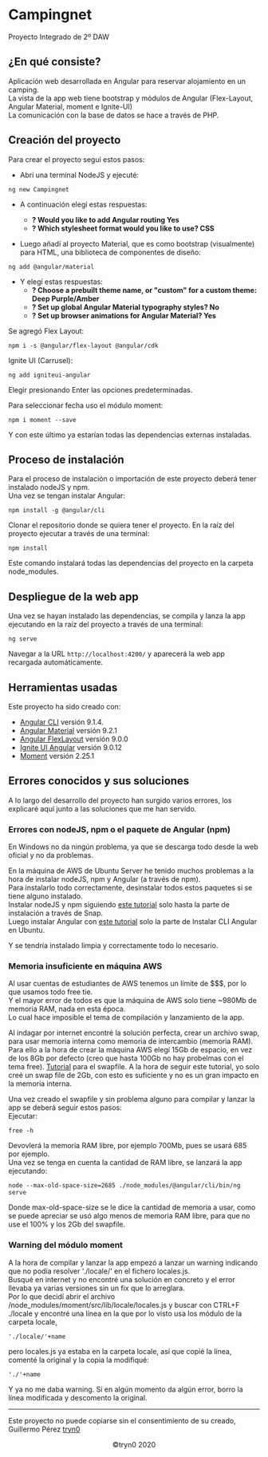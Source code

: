# Campingnet
Proyecto Integrado de 2º DAW

## ¿En qué consiste?  
Aplicación web desarrollada en Angular para reservar alojamiento en un camping.  
La vista de la app web tiene bootstrap y módulos de Angular (Flex-Layout, Angular Material, moment e Ignite-UI)  
La comunicación con la base de datos se hace a través de PHP.

## Creación del proyecto
Para crear el proyecto seguí estos pasos:  
+ Abrí una terminal NodeJS y ejecuté: 
```
ng new Campingnet
```  
+ A continuación elegí estas respuestas:  
  - **? Would you like to add Angular routing Yes**  
  - **? Which stylesheet format would you like to use? CSS**
  
+ Luego añadí al proyecto Material, que es como bootstrap (visualmente) para HTML, una biblioteca de componentes de diseño:

```
ng add @angular/material
```  
+ Y elegí estas respuestas:  
  - **? Choose a prebuilt theme name, or "custom" for a custom theme: Deep Purple/Amber**  
  - **? Set up global Angular Material typography styles? No**  
  - **? Set up browser animations for Angular Material? Yes**


Se agregó Flex Layout:
```
npm i -s @angular/flex-layout @angular/cdk
```  

Ignite UI (Carrusel):
```
ng add igniteui-angular
```
Elegir presionando Enter las opciones predeterminadas.  

Para seleccionar fecha uso el módulo moment:
```
npm i moment --save
```

Y con este último ya estarían todas las dependencias externas instaladas.

## Proceso de instalación
Para el proceso de instalación o importación de este proyecto deberá tener instalado nodeJS y npm.  
Una vez se tengan instalar Angular:
```
npm install -g @angular/cli
```

Clonar el repositorio donde se quiera tener el proyecto. En la raíz del proyecto ejecutar a través de una terminal:
```
npm install
```
Este comando instalará todas las dependencias del proyecto en la carpeta node_modules.

## Despliegue de la web app
Una vez se hayan instalado las dependencias, se compila y lanza la app ejecutando en la raíz del proyecto a través de una terminal:
```
ng serve
```
Navegar a la URL `http://localhost:4200/` y aparecerá la web app recargada automáticamente.
## Herramientas usadas
Este proyecto ha sido creado con:  
- [Angular CLI](https://github.com/angular/angular-cli) versión 9.1.4.  
- [Angular Material](https://material.angular.io/) versión 9.2.1  
- [Angular FlexLayout](https://github.com/angular/flex-layout) versión 9.0.0  
- [Ignite UI Angular](https://github.com/angular/flex-layout) versión 9.0.12  
- [Moment](https://momentjs.com/) versión 2.25.1

## Errores conocidos y sus soluciones
A lo largo del desarrollo del proyecto han surgido varios errores, los explicaré aquí junto a las soluciones que me han servido.

### Errores con nodeJS, npm o el paquete de Angular (npm)
En Windows no da ningún problema, ya que se descarga todo desde la web oficial y no da problemas.

En la máquina de AWS de Ubuntu Server he tenido muchos problemas a la hora de instalar nodeJS, npm y Angular (a través de npm).  
Para instalarlo todo correctamente, desinstalar todos estos paquetes si se tiene alguno instalado.  
Instalar nodeJS y npm siguiendo [este tutorial](https://ubunlog.com/nodejs-npm-instalacion-ubuntu-20-04-18-04/) solo hasta la parte de instalación a través de Snap.  
Luego instalar Angular con [este tutorial](https://ubunlog.com/angular-instala-framework-ubuntu/) solo la parte de Instalar CLI Angular en Ubuntu.  

Y se tendría instalado limpia y correctamente todo lo necesario.

### Memoria insuficiente en máquina AWS
Al usar cuentas de estudiantes de AWS tenemos un límite de $$$, por lo que usamos todo free tie.  
Y el mayor error de todos es que la máquina de AWS solo tiene ~980Mb de memoria RAM, nada en esta época.  
Lo cual hace imposible el tema de compilación y lanzamiento de la app.

Al indagar por internet encontré la solución perfecta, crear un archivo swap, para usar memoria interna como memoria de intercambio (memoria RAM).
Para ello a la hora de crear la máquina AWS elegí 15Gb de espacio, en vez de los 8Gb por defecto (creo que hasta 100Gb no hay probelmas con el tema free).
[Tutorial](https://www.digitalocean.com/community/tutorials/how-to-add-swap-space-on-ubuntu-18-04) para el swapfile. A la hora de seguir este tutorial, yo solo creé un swap file de 2Gb, con esto es suficiente y no es un gran impacto en la memoria interna.

Una vez creado el swapfile y sin problema alguno para compilar y lanzar la app se deberá seguir estos pasos:  
Ejecutar:
```
free -h
```

Devovlerá la memoria RAM libre, por ejemplo 700Mb, pues se usará 685 por ejemplo.  
Una vez se tenga en cuenta la cantidad de RAM libre, se lanzará la app ejecutando:
```
node --max-old-space-size=2685 ./node_modules/@angular/cli/bin/ng serve
```

Donde max-old-space-size se le dice la cantidad de memoria a usar, como se puede apreciar se usó algo menos de memoria RAM libre, para que no use el 100% y los 2Gb del swapfile.

### Warning del módulo moment
A la hora de compilar y lanzar la app empezó a lanzar un warning indicando que no podía resolver './locale/' en el fichero locales.js.  
Busqué en internet y no encontré una solución en concreto y el error llevaba ya varias versiones sin un fix que lo arreglara.  
Por lo que decidí abrir el archivo /node_modules/moment/src/lib/locale/locales.js y buscar con CTRL+F ./locale y encontré una línea en la que por lo visto usa los módulo de la carpeta locale,
```
'./locale/'+name
```
pero locales.js ya estaba en la carpeta locale, así que copié la línea, comenté la original y la copia la modifiqué:
```
'./'+name
```
Y ya no me daba warning. Si en algún momento da algún error, borro la línea modificada y descomento la original.

---

Este proyecto no puede copiarse sin el consentimiento de su creado, Guillermo Pérez [tryn0](https://github.com/tryn0)  
<center>&copy;tryn0 2020</center>